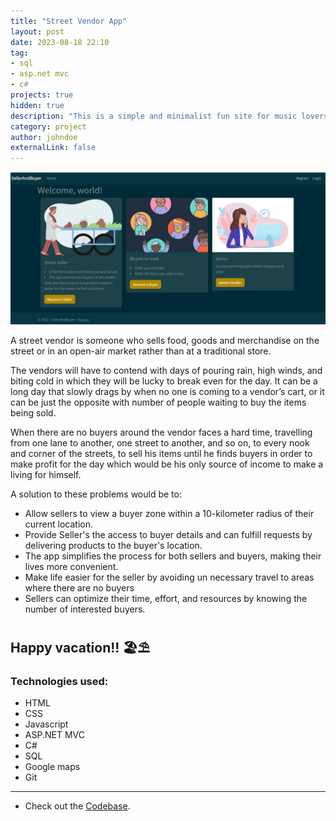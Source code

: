 ```yaml
---
title: "Street Vendor App"
layout: post
date: 2023-08-18 22:10
tag: 
- sql 
- asp.net mvc
- c#
projects: true
hidden: true
description: "This is a simple and minimalist fun site for music lovers."
category: project
author: johndoe
externalLink: false
---
```

![Screenshot](docs/assets/images/street-vendor.png)

A street vendor is someone who sells food, goods and merchandise on the street or in an open-air market rather than at a traditional store. 

The vendors will have to contend with days of pouring rain, high winds, and biting cold in which they will be lucky to break even for 
the day. It can be a long day that slowly drags by when no one is coming to a vendor’s cart, or it can be just the opposite with number of people waiting to buy the items being sold.

When there are no buyers around the vendor faces a hard time, travelling from one lane to another, 
one street to another, and so on, to every nook and corner of the streets, to sell his items until he 
finds buyers in order to make profit for the day which would be his only source of income to make 
a living for himself.

A solution to these problems would be to:

- Allow sellers to view a buyer zone within a 10-kilometer radius of their current location.
- Provide Seller's the access to buyer details and can fulfill requests by delivering products to the buyer's location.
- The app simplifies the process for both sellers and buyers, making their lives more convenient.
-  Make life easier for the seller by avoiding un necessary travel to areas where there are no buyers
- Sellers can optimize their time, effort, and resources by knowing the number of interested buyers.


Happy vacation!! 🏖⛱
---
### Technologies used:
- HTML
- CSS
- Javascript
- ASP.NET MVC
- C#
- SQL
- Google maps
- Git

---

* Check out the [Codebase](https://github.com/anniepauline/travel_advisor).

